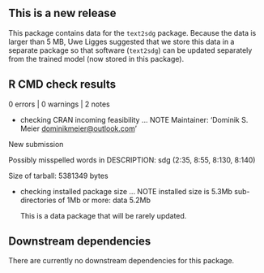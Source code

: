 ## This is a new release
This package contains data for the `text2sdg` package. Because the data is larger than 5 MB, Uwe Ligges suggested that we store this data in a separate package so that software (`text2sdg`) can be updated separately from the trained model (now stored in this package).


## R CMD check results

0 errors | 0 warnings | 2 notes

* checking CRAN incoming feasibility ... NOTE
Maintainer: ‘Dominik S. Meier <dominikmeier@outlook.com>’

New submission

Possibly misspelled words in DESCRIPTION:
  sdg (2:35, 8:55, 8:130, 8:140)

Size of tarball: 5381349 bytes

* checking installed package size ... NOTE
  installed size is  5.3Mb
  sub-directories of 1Mb or more:
    data   5.2Mb

  This is a data package that will be rarely updated.


## Downstream dependencies
There are currently no downstream dependencies for this package.
